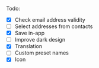 Todo:

- [x] Check email address validity
- [ ] Select addresses from contacts
- [x] Save in-app
- [ ] Improve dark design
- [x] Translation
- [ ] Custom preset names
- [x] Icon